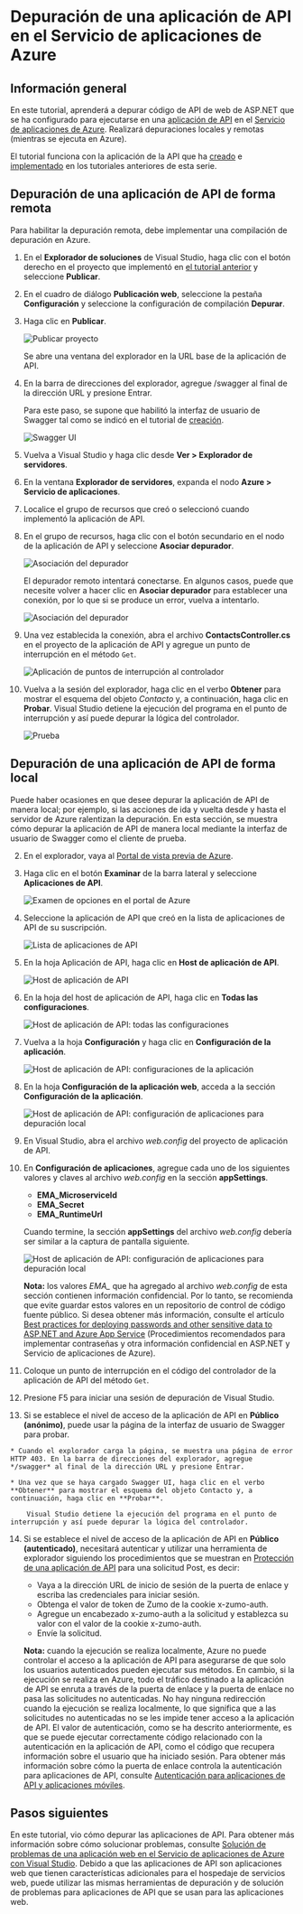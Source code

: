 <properties 
	pageTitle="Depuración de una aplicación de API en el Servicio de aplicaciones de Azure" 
	description="Aprenda a crear una aplicación de API mientras se ejecuta en el Servicio de aplicaciones de Azure, con Visual Studio." 
	services="app-service\api" 
	documentationCenter=".net" 
	authors="bradygaster" 
	manager="wpickett" 
	editor="jimbe"/>

<tags 
	ms.service="app-service-api" 
	ms.workload="web" 
	ms.tgt_pltfrm="dotnet" 
	ms.devlang="na" 
	ms.topic="article" 
	ms.date="08/14/2015" 
	ms.author="tdykstra"/>

# Depuración de una aplicación de API en el Servicio de aplicaciones de Azure

## Información general

En este tutorial, aprenderá a depurar código de API de web de ASP.NET que se ha configurado para ejecutarse en una [aplicación de API](app-service-api-apps-why-best-platform.md) en el [Servicio de aplicaciones de Azure](../app-service/app-service-value-prop-what-is.md). Realizará depuraciones locales y remotas (mientras se ejecuta en Azure).

El tutorial funciona con la aplicación de la API que ha [creado](app-service-dotnet-create-api-app.md) e [implementado](app-service-dotnet-deploy-api-app.md) en los tutoriales anteriores de esta serie.

## Depuración de una aplicación de API de forma remota 

Para habilitar la depuración remota, debe implementar una compilación de depuración en Azure.

1. En el **Explorador de soluciones** de Visual Studio, haga clic con el botón derecho en el proyecto que implementó en [el tutorial anterior](app-service-dotnet-deploy-api-app.md) y seleccione **Publicar**.

2. En el cuadro de diálogo **Publicación web**, seleccione la pestaña **Configuración** y seleccione la configuración de compilación **Depurar**.

4. Haga clic en **Publicar**.

	![Publicar proyecto](./media/app-service-api-dotnet-debug/rd-debug-publish.png)

	Se abre una ventana del explorador en la URL base de la aplicación de API.

4. En la barra de direcciones del explorador, agregue /swagger al final de la dirección URL y presione Entrar.

	Para este paso, se supone que habilitó la interfaz de usuario de Swagger tal como se indicó en el tutorial de [creación](app-service-dotnet-create-api-app.md).

	![Swagger UI](./media/app-service-api-dotnet-debug/rd-swagger-ui.png)

5. Vuelva a Visual Studio y haga clic desde **Ver > Explorador de servidores**.

6. En la ventana **Explorador de servidores**, expanda el nodo **Azure > Servicio de aplicaciones**.

7. Localice el grupo de recursos que creó o seleccionó cuando implementó la aplicación de API.

8. En el grupo de recursos, haga clic con el botón secundario en el nodo de la aplicación de API y seleccione **Asociar depurador**.

	![Asociación del depurador](./media/app-service-api-dotnet-debug/rd-attach-debugger.png)

	El depurador remoto intentará conectarse. En algunos casos, puede que necesite volver a hacer clic en **Asociar depurador** para establecer una conexión, por lo que si se produce un error, vuelva a intentarlo.

	![Asociación del depurador](./media/app-service-api-dotnet-debug/rd-attaching.png)

9. Una vez establecida la conexión, abra el archivo **ContactsController.cs** en el proyecto de la aplicación de API y agregue un punto de interrupción en el método `Get`.

	![Aplicación de puntos de interrupción al controlador](./media/app-service-api-dotnet-debug/rd-breakpoints.png)

10. Vuelva a la sesión del explorador, haga clic en el verbo **Obtener** para mostrar el esquema del objeto *Contacto* y, a continuación, haga clic en **Probar**. Visual Studio detiene la ejecución del programa en el punto de interrupción y así puede depurar la lógica del controlador.

	![Prueba](./media/app-service-api-dotnet-debug/rd-try-it-out.png)

## Depuración de una aplicación de API de forma local 

Puede haber ocasiones en que desee depurar la aplicación de API de manera local; por ejemplo, si las acciones de ida y vuelta desde y hasta el servidor de Azure ralentizan la depuración. En esta sección, se muestra cómo depurar la aplicación de API de manera local mediante la interfaz de usuario de Swagger como el cliente de prueba.

2. En el explorador, vaya al [Portal de vista previa de Azure](https://portal.azure.com). 

3. Haga clic en el botón **Examinar** de la barra lateral y seleccione **Aplicaciones de API**.

	![Examen de opciones en el portal de Azure](./media/app-service-api-dotnet-debug/ld-browse.png)

4. Seleccione la aplicación de API que creó en la lista de aplicaciones de API de su suscripción.

	![Lista de aplicaciones de API](./media/app-service-api-dotnet-debug/ld-api-app-list.png)

5. En la hoja Aplicación de API, haga clic en **Host de aplicación de API**.

	![Host de aplicación de API](./media/app-service-api-dotnet-debug/ld-api-app-blade-api-app-host.png)

6. En la hoja del host de aplicación de API, haga clic en **Todas las configuraciones**.

	![Host de aplicación de API: todas las configuraciones](./media/app-service-api-dotnet-debug/ld-api-app-host-all-settings.png)

7. Vuelva a la hoja **Configuración** y haga clic en **Configuración de la aplicación**.

	![Host de aplicación de API: configuraciones de la aplicación](./media/app-service-api-dotnet-debug/ld-application-settings.png)

8. En la hoja **Configuración de la aplicación web**, acceda a la sección **Configuración de la aplicación**.

	![Host de aplicación de API: configuración de aplicaciones para depuración local](./media/app-service-api-dotnet-debug/ld-app-settings-for-local-debugging.png)

1. En Visual Studio, abra el archivo *web.config* del proyecto de aplicación de API.

9. En **Configuración de aplicaciones**, agregue cada uno de los siguientes valores y claves al archivo *web.config* en la sección **appSettings**.
	- **EMA\_MicroserviceId**
	- **EMA\_Secret**
	- **EMA\_RuntimeUrl**

	Cuando termine, la sección **appSettings** del archivo *web.config* debería ser similar a la captura de pantalla siguiente.

	![Host de aplicación de API: configuración de aplicaciones para depuración local](./media/app-service-api-dotnet-debug/ld-debug-settings.png)

	**Nota:** los valores *EMA\_* que ha agregado al archivo *web.config* de esta sección contienen información confidencial. Por lo tanto, se recomienda que evite guardar estos valores en un repositorio de control de código fuente público. Si desea obtener más información, consulte el artículo [Best practices for deploying passwords and other sensitive data to ASP.NET and Azure App Service](http://www.asp.net/identity/overview/features-api/best-practices-for-deploying-passwords-and-other-sensitive-data-to-aspnet-and-azure) (Procedimientos recomendados para implementar contraseñas y otra información confidencial en ASP.NET y Servicio de aplicaciones de Azure).

10. Coloque un punto de interrupción en el código del controlador de la aplicación de API del método `Get`.

11. Presione F5 para iniciar una sesión de depuración de Visual Studio.
 
13.  Si se establece el nivel de acceso de la aplicación de API en **Público (anónimo)**, puede usar la página de la interfaz de usuario de Swagger para probar.

	* Cuando el explorador carga la página, se muestra una página de error HTTP 403. En la barra de direcciones del explorador, agregue */swagger* al final de la dirección URL y presione Entrar.

	* Una vez que se haya cargado Swagger UI, haga clic en el verbo **Obtener** para mostrar el esquema del objeto Contacto y, a continuación, haga clic en **Probar**.

		Visual Studio detiene la ejecución del programa en el punto de interrupción y así puede depurar la lógica del controlador.

14.	Si se establece el nivel de acceso de la aplicación de API en **Público (autenticado)**, necesitará autenticar y utilizar una herramienta de explorador siguiendo los procedimientos que se muestran en [Protección de una aplicación de API](app-service-api-dotnet-add-authentication.md#use-postman-to-send-a-post-request) para una solicitud Post, es decir:

	* Vaya a la dirección URL de inicio de sesión de la puerta de enlace y escriba las credenciales para iniciar sesión.
	* Obtenga el valor de token de Zumo de la cookie x-zumo-auth.
	* Agregue un encabezado x-zumo-auth a la solicitud y establezca su valor con el valor de la cookie x-zumo-auth.
	* Envíe la solicitud.

	**Nota:** cuando la ejecución se realiza localmente, Azure no puede controlar el acceso a la aplicación de API para asegurarse de que solo los usuarios autenticados pueden ejecutar sus métodos. En cambio, si la ejecución se realiza en Azure, todo el tráfico destinado a la aplicación de API se enruta a través de la puerta de enlace y la puerta de enlace no pasa las solicitudes no autenticadas. No hay ninguna redirección cuando la ejecución se realiza localmente, lo que significa que a las solicitudes no autenticadas no se les impide tener acceso a la aplicación de API. El valor de autenticación, como se ha descrito anteriormente, es que se puede ejecutar correctamente código relacionado con la autenticación en la aplicación de API, como el código que recupera información sobre el usuario que ha iniciado sesión. Para obtener más información sobre cómo la puerta de enlace controla la autenticación para aplicaciones de API, consulte [Autenticación para aplicaciones de API y aplicaciones móviles](../app-service/app-service-authentication-overview.md#azure-app-service-gateway).

## Pasos siguientes

En este tutorial, vio cómo depurar las aplicaciones de API. Para obtener más información sobre cómo solucionar problemas, consulte [Solución de problemas de una aplicación web en el Servicio de aplicaciones de Azure con Visual Studio](../app-service-web/web-sites-dotnet-troubleshoot-visual-studio.md). Debido a que las aplicaciones de API son aplicaciones web que tienen características adicionales para el hospedaje de servicios web, puede utilizar las mismas herramientas de depuración y de solución de problemas para aplicaciones de API que se usan para las aplicaciones web.

 

<!---HONumber=August15_HO8-->
